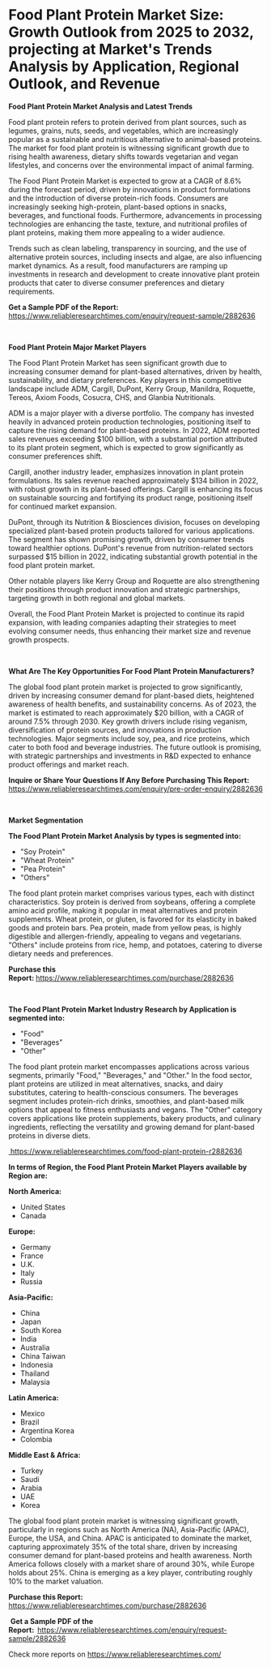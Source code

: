 <p><h1>Food Plant Protein Market Size: Growth Outlook from 2025 to 2032, projecting at Market's Trends Analysis by Application, Regional Outlook, and Revenue</h1></p><p><strong>Food Plant Protein Market Analysis and Latest Trends</strong></p>
<p><p>Food plant protein refers to protein derived from plant sources, such as legumes, grains, nuts, seeds, and vegetables, which are increasingly popular as a sustainable and nutritious alternative to animal-based proteins. The market for food plant protein is witnessing significant growth due to rising health awareness, dietary shifts towards vegetarian and vegan lifestyles, and concerns over the environmental impact of animal farming.</p><p>The Food Plant Protein Market is expected to grow at a CAGR of 8.6% during the forecast period, driven by innovations in product formulations and the introduction of diverse protein-rich foods. Consumers are increasingly seeking high-protein, plant-based options in snacks, beverages, and functional foods. Furthermore, advancements in processing technologies are enhancing the taste, texture, and nutritional profiles of plant proteins, making them more appealing to a wider audience.</p><p>Trends such as clean labeling, transparency in sourcing, and the use of alternative protein sources, including insects and algae, are also influencing market dynamics. As a result, food manufacturers are ramping up investments in research and development to create innovative plant protein products that cater to diverse consumer preferences and dietary requirements.</p></p>
<p><strong>Get a Sample PDF of the Report:&nbsp;</strong> <a href="https://www.reliableresearchtimes.com/enquiry/request-sample/2882636?utm_campaign=3291&utm_medium=2&utm_source=Github&utm_content=ia&utm_term=13032025&utm_id=food-plant-protein">https://www.reliableresearchtimes.com/enquiry/request-sample/2882636</a></p>
<p>&nbsp;</p>
<p><strong>Food Plant Protein Major Market Players</strong></p>
<p><p>The Food Plant Protein Market has seen significant growth due to increasing consumer demand for plant-based alternatives, driven by health, sustainability, and dietary preferences. Key players in this competitive landscape include ADM, Cargill, DuPont, Kerry Group, Manildra, Roquette, Tereos, Axiom Foods, Cosucra, CHS, and Glanbia Nutritionals.</p><p>ADM is a major player with a diverse portfolio. The company has invested heavily in advanced protein production technologies, positioning itself to capture the rising demand for plant-based proteins. In 2022, ADM reported sales revenues exceeding $100 billion, with a substantial portion attributed to its plant protein segment, which is expected to grow significantly as consumer preferences shift.</p><p>Cargill, another industry leader, emphasizes innovation in plant protein formulations. Its sales revenue reached approximately $134 billion in 2022, with robust growth in its plant-based offerings. Cargill is enhancing its focus on sustainable sourcing and fortifying its product range, positioning itself for continued market expansion.</p><p>DuPont, through its Nutrition & Biosciences division, focuses on developing specialized plant-based protein products tailored for various applications. The segment has shown promising growth, driven by consumer trends toward healthier options. DuPont's revenue from nutrition-related sectors surpassed $15 billion in 2022, indicating substantial growth potential in the food plant protein market.</p><p>Other notable players like Kerry Group and Roquette are also strengthening their positions through product innovation and strategic partnerships, targeting growth in both regional and global markets.</p><p>Overall, the Food Plant Protein Market is projected to continue its rapid expansion, with leading companies adapting their strategies to meet evolving consumer needs, thus enhancing their market size and revenue growth prospects.</p></p>
<p>&nbsp;</p>
<p><strong>What Are The Key Opportunities For Food Plant Protein Manufacturers?</strong></p>
<p><p>The global food plant protein market is projected to grow significantly, driven by increasing consumer demand for plant-based diets, heightened awareness of health benefits, and sustainability concerns. As of 2023, the market is estimated to reach approximately $20 billion, with a CAGR of around 7.5% through 2030. Key growth drivers include rising veganism, diversification of protein sources, and innovations in production technologies. Major segments include soy, pea, and rice proteins, which cater to both food and beverage industries. The future outlook is promising, with strategic partnerships and investments in R&D expected to enhance product offerings and market reach.</p></p>
<p><strong>Inquire or Share Your Questions If Any Before Purchasing This Report:</strong> <a href="https://www.reliableresearchtimes.com/enquiry/pre-order-enquiry/2882636?utm_campaign=3291&utm_medium=2&utm_source=Github&utm_content=ia&utm_term=13032025&utm_id=food-plant-protein">https://www.reliableresearchtimes.com/enquiry/pre-order-enquiry/2882636</a></p>
<p>&nbsp;</p>
<p><strong>Market Segmentation</strong></p>
<p><strong>The Food Plant Protein Market Analysis by types is segmented into:</strong></p>
<p><ul><li>"Soy Protein"</li><li>"Wheat Protein"</li><li>"Pea Protein"</li><li>"Others"</li></ul></p>
<p><p>The food plant protein market comprises various types, each with distinct characteristics. Soy protein is derived from soybeans, offering a complete amino acid profile, making it popular in meat alternatives and protein supplements. Wheat protein, or gluten, is favored for its elasticity in baked goods and protein bars. Pea protein, made from yellow peas, is highly digestible and allergen-friendly, appealing to vegans and vegetarians. "Others" include proteins from rice, hemp, and potatoes, catering to diverse dietary needs and preferences.</p></p>
<p><strong>Purchase this Report:&nbsp;</strong><a href="https://www.reliableresearchtimes.com/purchase/2882636?utm_campaign=3291&utm_medium=2&utm_source=Github&utm_content=ia&utm_term=13032025&utm_id=food-plant-protein">https://www.reliableresearchtimes.com/purchase/2882636</a></p>
<p>&nbsp;</p>
<p><strong>The Food Plant Protein Market Industry Research by Application is segmented into:</strong></p>
<p><ul><li>"Food"</li><li>"Beverages"</li><li>"Other"</li></ul></p>
<p><p>The food plant protein market encompasses applications across various segments, primarily "Food," "Beverages," and "Other." In the food sector, plant proteins are utilized in meat alternatives, snacks, and dairy substitutes, catering to health-conscious consumers. The beverages segment includes protein-rich drinks, smoothies, and plant-based milk options that appeal to fitness enthusiasts and vegans. The "Other" category covers applications like protein supplements, bakery products, and culinary ingredients, reflecting the versatility and growing demand for plant-based proteins in diverse diets.</p></p>
<p><a href="https://www.reliableresearchtimes.com/food-plant-protein-r2882636?utm_campaign=3291&utm_medium=2&utm_source=Github&utm_content=ia&utm_term=13032025&utm_id=food-plant-protein">&nbsp;https://www.reliableresearchtimes.com/food-plant-protein-r2882636</a></p>
<p><strong>In terms of Region, the Food Plant Protein Market Players available by Region are:</strong></p>
<p>
    <p> <strong> North America: </strong>
        <ul>
            <li>United States</li>
            <li>Canada</li>
        </ul>
        </p> 
    <p> <strong> Europe: </strong>
        <ul>
            <li>Germany</li>
            <li>France</li>
            <li>U.K.</li>
            <li>Italy</li>
            <li>Russia</li>
        </ul>
        </p> 
    <p> <strong> Asia-Pacific: </strong>
        <ul>
            <li>China</li>
            <li>Japan</li>
            <li>South Korea</li>
            <li>India</li>
            <li>Australia</li>
            <li>China Taiwan</li>
            <li>Indonesia</li>
            <li>Thailand</li>
            <li>Malaysia</li>
        </ul>
        </p> 
    <p> <strong> Latin America: </strong>
        <ul>
            <li>Mexico</li>
            <li>Brazil</li>
            <li>Argentina Korea</li>
            <li>Colombia</li>
        </ul>
        </p> 
    <p> <strong> Middle East & Africa: </strong>
        <ul>
            <li>Turkey</li>
            <li>Saudi</li>
            <li>Arabia</li>
            <li>UAE</li>
            <li>Korea</li>
        </ul>
    </p>
    </p>
<p><p>The global food plant protein market is witnessing significant growth, particularly in regions such as North America (NA), Asia-Pacific (APAC), Europe, the USA, and China. APAC is anticipated to dominate the market, capturing approximately 35% of the total share, driven by increasing consumer demand for plant-based proteins and health awareness. North America follows closely with a market share of around 30%, while Europe holds about 25%. China is emerging as a key player, contributing roughly 10% to the market valuation.</p></p>
<p><strong>Purchase this Report: </strong><a href="https://www.reliableresearchtimes.com/purchase/2882636?utm_campaign=3291&utm_medium=2&utm_source=Github&utm_content=ia&utm_term=13032025&utm_id=food-plant-protein">https://www.reliableresearchtimes.com/purchase/2882636</a></p>
<p>&nbsp;<strong>Get a Sample PDF of the Report:&nbsp;&nbsp;</strong><a href="https://www.reliableresearchtimes.com/enquiry/request-sample/2882636?utm_campaign=3291&utm_medium=2&utm_source=Github&utm_content=ia&utm_term=13032025&utm_id=food-plant-protein">https://www.reliableresearchtimes.com/enquiry/request-sample/2882636</a></p>
<p><strong></strong></p>
<p>Check more reports on <a href="https://www.reliableresearchtimes.com/?utm_campaign=3291&utm_medium=2&utm_source=Github&utm_content=ia&utm_term=13032025&utm_id=food-plant-protein">https://www.reliableresearchtimes.com/</a></p>
